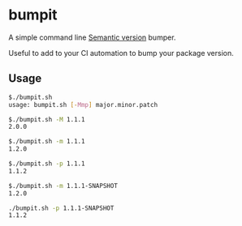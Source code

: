 # bumpit

A simple command line [Semantic version](https://semver.org/) bumper.

Useful to add to your CI automation to bump your package version.

## Usage

```bash
$./bumpit.sh
usage: bumpit.sh [-Mmp] major.minor.patch

$./bumpit.sh -M 1.1.1
2.0.0

$./bumpit.sh -m 1.1.1
1.2.0

$./bumpit.sh -p 1.1.1
1.1.2

$./bumpit.sh -m 1.1.1-SNAPSHOT
1.2.0

./bumpit.sh -p 1.1.1-SNAPSHOT
1.1.2
```
